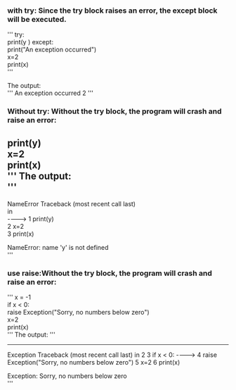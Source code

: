 ### with try: Since the try block raises an error, the except block will be executed.  
'''
try:  
  print(y  )
except:  
  print("An exception occurred")  
x=2  
print(x)  
'''

The output:  
'''
An exception occurred
2
'''
### Without try: Without the try block, the program will crash and raise an error:     
print(y)  
x=2  
print(x)  
'''
The output:  
'''
---------------------------------------------------------------------------
NameError                                 Traceback (most recent call last)  
<ipython-input-9-5630af6d0bf1> in <module>  
----> 1 print(y)  
      2 x=2  
      3 print(x)  

NameError: name 'y' is not defined  
'''
### use raise:Without the try block, the program will crash and raise an error:  
'''
x = -1  
if x < 0:  
  raise Exception("Sorry, no numbers below zero")  
x=2  
print(x)  
'''
The output:
'''

---------------------------------------------------------------------------
Exception                                 Traceback (most recent call last)
<ipython-input-10-02a2457f3f89> in <module>
      2 
      3 if x < 0:
----> 4   raise Exception("Sorry, no numbers below zero")
      5 x=2
      6 print(x)

Exception: Sorry, no numbers below zero  
'''
